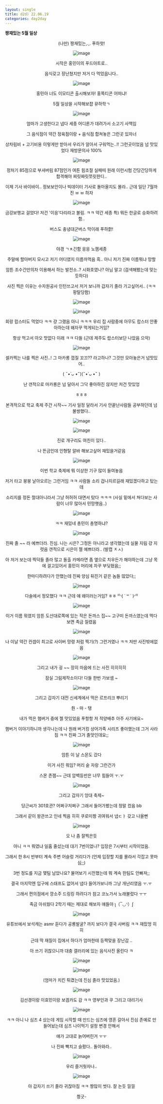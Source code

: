 ```yaml
---
layout: single
title: d2d) 22.06.19
categories: day2day
---
```


__짱재밌는 5월 일상__

<center>
(나만) 짱재밌는,.,. 푸하핫!

![image](https://user-images.githubusercontent.com/52832956/174485697-5effacac-0cbc-480f-888d-fa5febdad9c1.png)

시작은 홍민이의 푸드아트로..

음식갖고 장난쳤지만 저거 다 먹었읍니다..

![image](https://user-images.githubusercontent.com/52832956/174485710-72ab2cec-04f6-4d31-899d-dcf099e3320e.png)

홍민아 너도 이모티콘 출시해보자! 홍쪽티콘 어떠냐!

5월 일상을 시작해보쟙 뀨하학ㄱ

![image](https://user-images.githubusercontent.com/52832956/174485732-d11193df-3931-43d7-b95a-bd55c0126049.png)

엄마가 고생한다고 냅다 세종 어디론가 데려가서 소고기 사맥임

그 음식점이 약간 정육점이랑 + 음식점 합쳐놓은 그런곳 있자너

상차림비 + 고기비용 이렇게만 받아서 우리가 알아서 구워먹는..!! 그런곳이었음 넘 맛있었다 재방문의사 100%

![image](https://user-images.githubusercontent.com/52832956/174485797-756fccd6-0623-4cc4-aa38-2bd08aba4587.png)

정처기 85점으로 부셔버림 87점인가 여튼 힘조절 실패띠 원래 이런시험 간당간당하게 합격해야 찌릿짜릿쪼릿한디..

이제 기사 바이바이.. 정보보안이나 빅데이터 기사로 돌아올지도 몰라.. 근데 일단 7월까진 ㅂ ㅂ 하자

![image](https://user-images.githubusercontent.com/52832956/174485849-eed8e358-f971-4570-a1ed-0580fa8376dd.png)

금강보행교 걸었다! 저건 '이응'다리라고 불림. ㅋㅋ 약간 세종 특) 뭐든 한글로 승화하려함..

버스도 충녕대군버스 막이래 푸하핡!

![image](https://user-images.githubusercontent.com/52832956/174485880-f8fd35dc-18b2-4d94-a9fb-b6325d1eddcf.png)

야경 ㄱㅊ긴함 응응 노잼세종

주말에 할아버지 모시고 저기 어디였지 이름까먹음 흑.. 아니 저기 진짜 이름뭐냐 망할

암튼 조수간만의차 이용해서 하는 발전소..? 시화호였나? 아님 말고 (검색해봤는데 맞는듯하다)

사진 찍은 이유는 수자원공사 인턴쓰고서 저거 보니까 갑자기 졸라 가고싶어서.. (ㅋㅋ 팡탈당함)

![image](https://user-images.githubusercontent.com/52832956/174485981-a97b1db4-b14a-4c93-9c62-d3121a7ca822.png)

![image](https://user-images.githubusercontent.com/52832956/174485986-48fc7c48-b22a-4cbd-bad6-70782bf59857.png)

회랑 랍스터도 먹었다 ㅋㅋ 걍 그랬음 아니 ㅋㅋㅋ 우리 집 사람중에 아무도 랍스터 안좋아하는데 왜자꾸 먹게되는거임? 

항상 먹고서 아오 맛없다 이래 ㅋㅋ 다들 (근데 제주도 랍스터보단 나았음 으악)

![image](https://user-images.githubusercontent.com/52832956/174486019-2f5d083b-94f0-490b-b804-ded0b74847b4.png)

셀카찍는 나를 찍은 사진..! 그 마카롱 껍질 꼬끄?? 라고하나? 그것만 모아놓은거 넘맛있어..

(  ˵•́ ᴗ •̀˵)(˵•́ ᴗ •̀˵  )

난 갠적으로 마카롱은 넘 달아서 그닥 좋아하진 않지만 저건 맛있엉

ㅎㅎㅎ

본격적으로 학교 축제 주간 시작~~ 기사 일정 달라서 기사 안끝난사람들 공부하던데 넘 불쌍했다..

![image](https://user-images.githubusercontent.com/52832956/174486106-69da04d6-7f9a-43f1-a269-4328bbe974cc.png)

![image](https://user-images.githubusercontent.com/52832956/174486116-895e0108-144b-4402-98b7-b6c20a8298d8.png)

진로 개구리도 여친이 있다..

나 뜬금인데 인형탈 알바 해보고싶어 재밌을거같음 

![image](https://user-images.githubusercontent.com/52832956/174486150-970a339c-20d4-430e-8533-29fcf546f711.png)

이번 학교 축제에 뭐 이상한 기구 많이 들여놓음

저거 타고 붕붕 날아오르는 그런거임 ㅋㅋ 사람들 소리 겁나지르길래 재밌겠다하고 탔는데

소리지를 정돈 절대아니라서 그냥 허허허 대면서 탔다 ㅋㅋㅋ (사실 밑에서 쳐다보는 사람이 너무 많아서 민망햇음..)

![image](https://user-images.githubusercontent.com/52832956/174486201-0b307bf7-0b38-4570-bedf-5415f074902f.png)

ㅋㅋ 재밌네 총민이 총명하냐?

![image](https://user-images.githubusercontent.com/52832956/174486215-17e346bc-0242-4ae4-a6fb-c4c552f7a055.png)

진짜 졸 ~~ 라 예쁘더라. 진심. 나는 시은? 그정돈 아니라고 생각했는데 실물 지림 걍 지렷음 갠적으로 시은이 젤 예쁘더라.. (발캡 ㅈㅅ)

아 저거 보는데 찍덕들 졸라 많고 돌출 카메라면 좀 옆으로 치우든가 해야하는데 그냥 목에 걸고있어서 홍민이 머리에 자꾸 부딪혔음;;

한마디하려다가 안했는데 진짜 양심 뒤진거 같은 놈들 많았다;;

![image](https://user-images.githubusercontent.com/52832956/174486283-a9d7fa1c-ad73-40aa-8686-79925d6f3448.png)

다솔에서 정모했다 ㅋㅋ 근데 얘 왜이러는거임? ㅎㅎ ⁽⁽◝( ˙ ꒳ ˙ )◜⁾⁾

![image](https://user-images.githubusercontent.com/52832956/174486322-83c87e4b-aa52-4638-b484-4541cbeeaaaf.png)

이거 이름 뭐였지 암튼 도산대로쪽에 있는 작은 돈까스 집~~ 고구미 돈까스였는데 먹다보면 족금 질렸음

![image](https://user-images.githubusercontent.com/52832956/174486363-8016434f-278d-43b9-a909-9c9b2f11b3c2.png)

나 이날 약간 컨셉이 최고로 사이버 망령 처럼 찍기(?) 그런거였나 ㅋㅋ 저딴 사진밖에없음

![image](https://user-images.githubusercontent.com/52832956/174486386-5b2a314c-a32a-4d41-85de-fbfe8031759d.png)

그리고 내가 굉 ~~ 장히 마음에 드는 사진 히히히히

잠실 그림제작소이다! 다들 한번 가보셈 ~ 

![image](https://user-images.githubusercontent.com/52832956/174486438-a46ee5c1-817c-4e87-b7fa-53d6e7f59979.png)

그리고 갑자기 대전 신세계에서 먹은 르프리크 뿌리기

줜 - 마 - 탱

내가 먹은 햄버거 중에 젤 맛있었음 푸항항 저 적양배추 아주 사기에요~

햄버거 이야기하니까 생각나는데 나 원래 버거킹 상어가족 시리즈 좋아했는데 그거 사라짐 ㅋㅋ 진짜 그거 졸맛인데요;;

![image](https://user-images.githubusercontent.com/52832956/174486482-82833ecc-2090-44ce-96a1-833095d027ea.png)

암튼 이 날 스몬도 갔다 

이거 사진 뭐임? 머리 숱 자랑 그런건가

스몬 존잼~~ 근데 암벽등반은 너무 힘들어 ㅜ.ㅜ

![image](https://user-images.githubusercontent.com/52832956/174486530-18723e19-8993-40c0-a36f-21e2f2ed1658.png)

그리고 갑자기 앙대 축제~

당근씨가 301호관? 어쩌구저쩌구 그래서 들어가봤는데 정말 컸음 bb

그래서 같이 왕관쓰고 인네 찍음 히히 쿠로미짱 귀여워서 냅ㄷㅏ 갖고 나올뻔

![image](https://user-images.githubusercontent.com/52832956/174486634-da792143-3ca8-4657-943e-19aa09e6a1e3.png)

오 나 좀 잘찍은듯

아니 ㅋㅋ 뭐였냐 일홉 줄섰는데 대기 7번이었나? 입장은 7시부터 시작이었음. 

그래서 한 8시 반부터 계속 주변 어슬렁 거리다가 (언제 입장할 지를 몰라서 각잡고 못마심;;) 

3번 정도를 지금 몇팀 남았나요? 물어보기 시전했는데 뭐 계속 한팀도 안빠져;;

결국 마지막엔 입구에 스태프도 없어서 냅다 들어가보니까 그냥 개난리였음 ㅜ.ㅜ

그래서 편의점에서 깡소주 드링킹 하려다가 참고 코노가서 노래불렀다 ㅜㅜ

족금 아쉬웠다 2학기 때는 제대로 해보자 얘들아 ʅ（‾◡◝）ʃ

![image](https://user-images.githubusercontent.com/52832956/174486820-7a750891-5767-4ba0-8160-c69c17b0277f.png)

유튜브에서 보석캐는 asmr 듣다가 공룡발굴? 까지 보다가 결국 사버림 ㅋㅋ 재밌엉 히히

근데 딱 재질이 집에서 하다가 엄마한테 등짝맞을 장난감 .. 

아 쓰기 귀찮으니까 대충 갤러리에 있는 음식사진 올린다 ㅋ

![image](https://user-images.githubusercontent.com/52832956/174486906-c6b8d3f3-60f5-429f-9f4e-6f2d43f8c212.png)

![image](https://user-images.githubusercontent.com/52832956/174486912-e035ee11-bd64-42a3-bc3d-d11f7cb4ebb6.png)

(엄마가 치킨 튀겼는데 진심 졸라 맛있었음.)

![image](https://user-images.githubusercontent.com/52832956/174486930-c9b3f4dc-1049-4f2c-b74a-501e6ad78e18.png)

김선경이랑 이효민이랑 보겜카도 감 ㅋㅋ 영부인과 쿠 그리고 대리기사

![image](https://user-images.githubusercontent.com/52832956/174486960-694771d1-52df-48d3-8728-84e628f2775a.png)

ㅋㅋ 아니 나 심즈 4 샀는데 게임 시작할 때 만드는 심즈에 영혼 갈아서 진심 존예로 만들어놨는데 심즈 나이먹기 설정 변경 안해서

얘가 고대로 늙어버린거 ㅜㅜ

나 진짜 빡치고 슬펐다.. 돌아와라..

![image](https://user-images.githubusercontent.com/52832956/174487011-b03a9806-3f20-4055-9552-6aa7e72d5a91.png)

우리 즐거웟자나..

![image](https://user-images.githubusercontent.com/52832956/174487022-b530104a-fa05-4948-ae71-4047e867701f.png)

아 갑자기 쓰기 졸라 귀찮아짐 ㅋㅋ 짱많이 썻다. 잘 논듯 낄낄

찅긋- 

</center>

